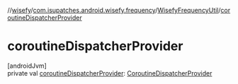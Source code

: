 //[wisefy](../../../index.md)/[com.isupatches.android.wisefy.frequency](../index.md)/[WisefyFrequencyUtil](index.md)/[coroutineDispatcherProvider](coroutine-dispatcher-provider.md)

# coroutineDispatcherProvider

[androidJvm]\
private val [coroutineDispatcherProvider](coroutine-dispatcher-provider.md): [CoroutineDispatcherProvider](../../com.isupatches.android.wisefy.util.coroutines/-coroutine-dispatcher-provider/index.md)
